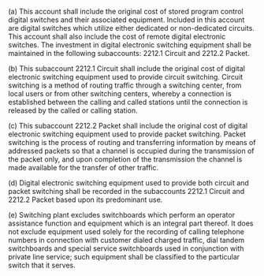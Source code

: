 (a) This account shall include the original cost of stored program control digital switches and their associated equipment. Included in this account are digital switches which utilize either dedicated or non-dedicated circuits. This account shall also include the cost of remote digital electronic switches. The investment in digital electronic switching equipment shall be maintained in the following subaccounts: 2212.1 Circuit and 2212.2 Packet.

(b) This subaccount 2212.1 Circuit shall include the original cost of digital electronic switching equipment used to provide circuit switching. Circuit switching is a method of routing traffic through a switching center, from local users or from other switching centers, whereby a connection is established between the calling and called stations until the connection is released by the called or calling station.

(c) This subaccount 2212.2 Packet shall include the original cost of digital electronic switching equipment used to provide packet switching. Packet switching is the process of routing and transferring information by means of addressed packets so that a channel is occupied during the transmission of the packet only, and upon completion of the transmission the channel is made available for the transfer of other traffic.

(d) Digital electronic switching equipment used to provide both circuit and packet switching shall be recorded in the subaccounts 2212.1 Circuit and 2212.2 Packet based upon its predominant use.

(e) Switching plant excludes switchboards which perform an operator assistance function and equipment which is an integral part thereof. It does not exclude equipment used solely for the recording of calling telephone numbers in connection with customer dialed charged traffic, dial tandem switchboards and special service switchboards used in conjunction with private line service; such equipment shall be classified to the particular switch that it serves.

